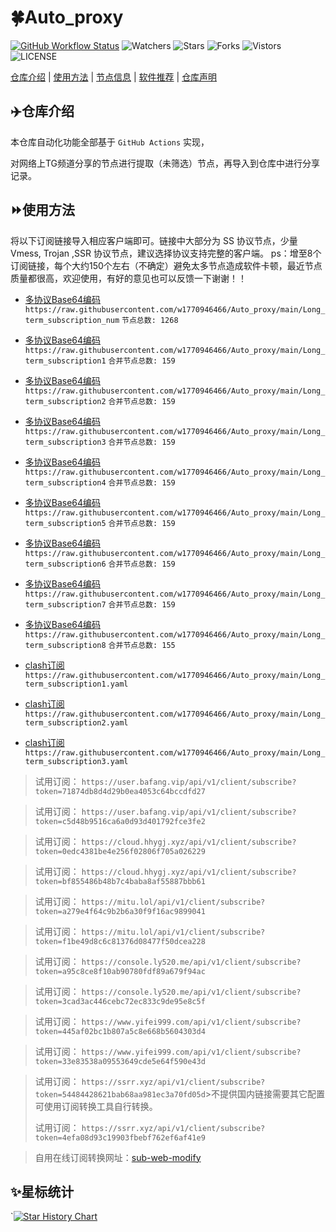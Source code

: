 # 🍀Auto_proxy
[![GitHub Workflow Status](https://img.shields.io/github/workflow/status/w1770946466/Auto_proxy/sub_merge?label=sub_merge)](https://github.com/w1770946466/Auto_proxy/actions/workflows/main.yml) 
![Watchers](https://img.shields.io/github/watchers/w1770946466/Auto_proxy) ![Stars](https://img.shields.io/github/stars/w1770946466/Auto_proxy) ![Forks](https://img.shields.io/github/forks/w1770946466/Auto_proxy) ![Vistors](https://visitor-badge.laobi.icu/badge?page_id=w1770946466.Auto_proxy) ![LICENSE](https://img.shields.io/badge/license-CC%20BY--SA%204.0-green.svg)

[仓库介绍](https://github.com/w1770946466/Auto_proxy#仓库介绍) | [使用方法](https://github.com/w1770946466/Auto_proxy#使用方法) | [节点信息](https://github.com/w1770946466/Auto_proxy#节点信息) | [软件推荐](https://github.com/w1770946466/Auto_proxy#客户端选择) | [仓库声明](https://github.com/w1770946466/Auto_proxy#仓库声明)

## ✈️仓库介绍
本仓库自动化功能全部基于 `GitHub Actions` 实现，

对网络上TG频道分享的节点进行提取（未筛选）节点，再导入到仓库中进行分享记录。

## ⏩使用方法
将以下订阅链接导入相应客户端即可。链接中大部分为 SS 协议节点，少量 Vmess, Trojan ,SSR 协议节点，建议选择协议支持完整的客户端。
ps：增至8个订阅链接，每个大约150个左右（不确定）避免太多节点造成软件卡顿，最近节点质量都很高，欢迎使用，有好的意见也可以反馈一下谢谢！！

- [多协议Base64编码](https://raw.githubusercontent.com/w1770946466/Auto_proxy/main/Long_term_subscription1)
`https://raw.githubusercontent.com/w1770946466/Auto_proxy/main/Long_term_subscription_num`
`节点总数: 1268`

- [多协议Base64编码](https://raw.githubusercontent.com/w1770946466/Auto_proxy/main/Long_term_subscription1)
`https://raw.githubusercontent.com/w1770946466/Auto_proxy/main/Long_term_subscription1`
`合并节点总数: 159`

- [多协议Base64编码](https://raw.githubusercontent.com/w1770946466/Auto_proxy/main/Long_term_subscription2)
`https://raw.githubusercontent.com/w1770946466/Auto_proxy/main/Long_term_subscription2`
`合并节点总数: 159`

- [多协议Base64编码](https://raw.githubusercontent.com/w1770946466/Auto_proxy/main/Long_term_subscription3)
`https://raw.githubusercontent.com/w1770946466/Auto_proxy/main/Long_term_subscription3`
`合并节点总数: 159`

- [多协议Base64编码](https://raw.githubusercontent.com/w1770946466/Auto_proxy/main/Long_term_subscription4)
`https://raw.githubusercontent.com/w1770946466/Auto_proxy/main/Long_term_subscription4`
`合并节点总数: 159`

- [多协议Base64编码](https://raw.githubusercontent.com/w1770946466/Auto_proxy/main/Long_term_subscription5)
`https://raw.githubusercontent.com/w1770946466/Auto_proxy/main/Long_term_subscription5`
`合并节点总数: 159`

- [多协议Base64编码](https://raw.githubusercontent.com/w1770946466/Auto_proxy/main/Long_term_subscription6)
`https://raw.githubusercontent.com/w1770946466/Auto_proxy/main/Long_term_subscription6`
`合并节点总数: 159`

- [多协议Base64编码](https://raw.githubusercontent.com/w1770946466/Auto_proxy/main/Long_term_subscription7)
`https://raw.githubusercontent.com/w1770946466/Auto_proxy/main/Long_term_subscription7`
`合并节点总数: 159`

- [多协议Base64编码](https://raw.githubusercontent.com/w1770946466/Auto_proxy/main/Long_term_subscription8)
`https://raw.githubusercontent.com/w1770946466/Auto_proxy/main/Long_term_subscription8`
`合并节点总数: 155`
- [clash订阅](https://raw.githubusercontent.com/w1770946466/Auto_proxy/main/Long_term_subscription2.yaml)
`https://raw.githubusercontent.com/w1770946466/Auto_proxy/main/Long_term_subscription1.yaml`
- [clash订阅](https://raw.githubusercontent.com/w1770946466/Auto_proxy/main/Long_term_subscription2.yaml)
`https://raw.githubusercontent.com/w1770946466/Auto_proxy/main/Long_term_subscription2.yaml`
- [clash订阅](https://raw.githubusercontent.com/w1770946466/Auto_proxy/main/Long_term_subscription3.yaml)
`https://raw.githubusercontent.com/w1770946466/Auto_proxy/main/Long_term_subscription3.yaml`
>试用订阅：
`https://user.bafang.vip/api/v1/client/subscribe?token=71874db8d4d29b0ea4053c64bccdfd27`

>试用订阅：
`https://user.bafang.vip/api/v1/client/subscribe?token=c5d48b9516ca6a0d93d401792fce3fe2`

>试用订阅：
`https://cloud.hhygj.xyz/api/v1/client/subscribe?token=0edc4381be4e256f02806f705a026229`

>试用订阅：
`https://cloud.hhygj.xyz/api/v1/client/subscribe?token=bf855486b48b7c4baba8af55887bbb61`

>试用订阅：
`https://mitu.lol/api/v1/client/subscribe?token=a279e4f64c9b2b6a30f9f16ac9899041`

>试用订阅：
`https://mitu.lol/api/v1/client/subscribe?token=f1be49d8c6c81376d08477f50dcea228`

>试用订阅：
`https://console.ly520.me/api/v1/client/subscribe?token=a95c8ce8f10ab90780fdf89a679f94ac`

>试用订阅：
`https://console.ly520.me/api/v1/client/subscribe?token=3cad3ac446cebc72ec833c9de95e8c5f`

>试用订阅：
`https://www.yifei999.com/api/v1/client/subscribe?token=445af02bc1b807a5c8e668b5604303d4`

>试用订阅：
`https://www.yifei999.com/api/v1/client/subscribe?token=33e83538a09553649cde5e64f590e43d`

>试用订阅：
`https://ssrr.xyz/api/v1/client/subscribe?token=54484428621bab68aa981ec3a70fd05d`>不提供国内链接需要其它配置可使用订阅转换工具自行转换。
>
>试用订阅：
`https://ssrr.xyz/api/v1/client/subscribe?token=4efa08d93c19903fbebf762ef6af41e9`
































>自用在线订阅转换网址：[sub-web-modify](https://sub.v1.mk/)
## ✨星标统计
`[![Star History Chart](https://api.star-history.com/svg?repos=w1770946466/Auto_proxy&type=Date)](https://star-history.com/#w1770946466/Auto_proxy&Date)
